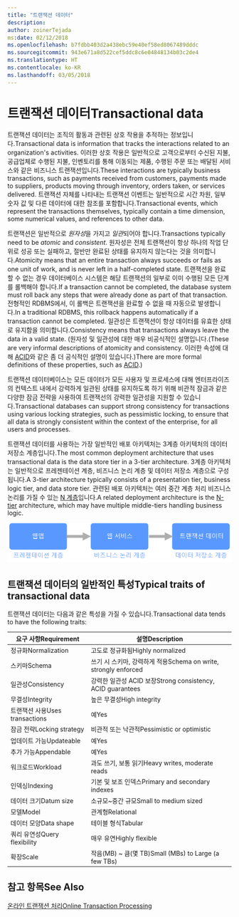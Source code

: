 ```yaml
---
title: "트랜잭션 데이터"
description: 
author: zoinerTejada
ms:date: 02/12/2018
ms.openlocfilehash: b7fdbb403d2a438ebc59e40ef58ed8067489dddc
ms.sourcegitcommit: 943e671a8d522cef5ddc8c6e04848134b03c2de4
ms.translationtype: HT
ms.contentlocale: ko-KR
ms.lasthandoff: 03/05/2018
---
```

# <a name="transactional-data"></a><span data-ttu-id="e00ca-102">트랜잭션 데이터</span><span class="sxs-lookup"><span data-stu-id="e00ca-102">Transactional data</span></span>

<span data-ttu-id="e00ca-103">트랜잭션 데이터는 조직의 활동과 관련된 상호 작용을 추적하는 정보입니다.</span><span class="sxs-lookup"><span data-stu-id="e00ca-103">Transactional data is information that tracks the interactions related to an organization's activities.</span></span> <span data-ttu-id="e00ca-104">이러한 상호 작용은 일반적으로 고객으로부터 수신된 지불, 공급업체로 수행된 지불, 인벤토리를 통해 이동되는 제품, 수행된 주문 또는 배달된 서비스와 같은 비즈니스 트랜잭션입니다.</span><span class="sxs-lookup"><span data-stu-id="e00ca-104">These interactions are typically business transactions, such as payments received from customers, payments made to suppliers, products moving through inventory, orders taken, or services delivered.</span></span> <span data-ttu-id="e00ca-105">트랜잭션 자체를 나타내는 트랜잭션 이벤트는 일반적으로 시간 차원, 일부 숫자 값 및 다른 데이터에 대한 참조를 포함합니다.</span><span class="sxs-lookup"><span data-stu-id="e00ca-105">Transactional events, which represent the transactions themselves, typically contain a time dimension, some numerical values, and references to other data.</span></span> 

<span data-ttu-id="e00ca-106">트랜잭션은 일반적으로 *원자성*을 가지고 *일관*되어야 합니다.</span><span class="sxs-lookup"><span data-stu-id="e00ca-106">Transactions typically need to be *atomic* and *consistent*.</span></span> <span data-ttu-id="e00ca-107">원자성은 전체 트랜잭션이 항상 하나의 작업 단위로 성공 또는 실패하고, 절반만 완료된 상태를 유지하지 않는다는 것을 의미합니다.</span><span class="sxs-lookup"><span data-stu-id="e00ca-107">Atomicity means that an entire transaction always succeeds or fails as one unit of work, and is never left in a half-completed state.</span></span> <span data-ttu-id="e00ca-108">트랜잭션을 완료할 수 없는 경우 데이터베이스 시스템은 해당 트랜잭션의 일부로 이미 수행된 모든 단계를 롤백해야 합니다.</span><span class="sxs-lookup"><span data-stu-id="e00ca-108">If a transaction cannot be completed, the database system must roll back any steps that were already done as part of that transaction.</span></span> <span data-ttu-id="e00ca-109">전형적인 RDBMS에서, 이 롤백은 트랜잭션을 완료할 수 없을 때 자동으로 발생합니다.</span><span class="sxs-lookup"><span data-stu-id="e00ca-109">In a traditional RDBMS, this rollback happens automatically if a transaction cannot be completed.</span></span> <span data-ttu-id="e00ca-110">일관성은 트랜잭션이 항상 데이터를 유효한 상태로 유지함을 의미합니다.</span><span class="sxs-lookup"><span data-stu-id="e00ca-110">Consistency means that transactions always leave the data in a valid state.</span></span> <span data-ttu-id="e00ca-111">(원자성 및 일관성에 대한 매우 비공식적인 설명입니다.</span><span class="sxs-lookup"><span data-stu-id="e00ca-111">(These are very informal descriptions of atomicity and consistency.</span></span> <span data-ttu-id="e00ca-112">이러한 속성에 대해 [ACID](https://en.wikipedia.org/wiki/ACID)와 같은 좀 더 공식적인 설명이 있습니다.)</span><span class="sxs-lookup"><span data-stu-id="e00ca-112">There are more formal definitions of these properties, such as [ACID](https://en.wikipedia.org/wiki/ACID).)</span></span>

<span data-ttu-id="e00ca-113">트랜잭션 데이터베이스는 모든 데이터가 모든 사용자 및 프로세스에 대해 엔터프라이즈의 컨텍스트 내에서 강력하게 일관된 상태를 유지하도록 하기 위해 비관적 잠금과 같은 다양한 잠금 전략을 사용하여 트랜잭선의 강력한 일관성을 지원할 수 있습니다.</span><span class="sxs-lookup"><span data-stu-id="e00ca-113">Transactional databases can support strong consistency for transactions using various locking strategies, such as pessimistic locking, to ensure that all data is strongly consistent within the context of the enterprise, for all users and processes.</span></span> 

<span data-ttu-id="e00ca-114">트랜잭션 데이터를 사용하는 가장 일반적인 배포 아키텍처는 3계층 아키텍처의 데이터 저장소 계층입니다.</span><span class="sxs-lookup"><span data-stu-id="e00ca-114">The most common deployment architecture that uses transactional data is the data store tier in a 3-tier architecture.</span></span> <span data-ttu-id="e00ca-115">3계층 아키텍처는 일반적으로 프레젠테이션 계층, 비즈니스 논리 계층 및 데이터 저장소 계층으로 구성됩니다.</span><span class="sxs-lookup"><span data-stu-id="e00ca-115">A 3-tier architecture typically consists of a presentation tier, business logic tier, and data store tier.</span></span> <span data-ttu-id="e00ca-116">관련된 배포 아키텍처는 여러 중간 계층 처리 비즈니스 논리를 가질 수 있는 [N 계층](/azure/architecture/guide/architecture-styles/n-tier)입니다.</span><span class="sxs-lookup"><span data-stu-id="e00ca-116">A related deployment architecture is the [N-tier](/azure/architecture/guide/architecture-styles/n-tier) architecture, which may have multiple middle-tiers handling business logic.</span></span>

![3계층 응용 프로그램 예](./images/three-tier-application.png)

## <a name="typical-traits-of-transactional-data"></a><span data-ttu-id="e00ca-118">트랜잭션 데이터의 일반적인 특성</span><span class="sxs-lookup"><span data-stu-id="e00ca-118">Typical traits of transactional data</span></span>

<span data-ttu-id="e00ca-119">트랜잭션 데이터는 다음과 같은 특성을 가질 수 있습니다.</span><span class="sxs-lookup"><span data-stu-id="e00ca-119">Transactional data tends to have the following traits:</span></span>

| <span data-ttu-id="e00ca-120">요구 사항</span><span class="sxs-lookup"><span data-stu-id="e00ca-120">Requirement</span></span> | <span data-ttu-id="e00ca-121">설명</span><span class="sxs-lookup"><span data-stu-id="e00ca-121">Description</span></span> |
| --- | --- |
| <span data-ttu-id="e00ca-122">정규화</span><span class="sxs-lookup"><span data-stu-id="e00ca-122">Normalization</span></span> | <span data-ttu-id="e00ca-123">고도로 정규화됨</span><span class="sxs-lookup"><span data-stu-id="e00ca-123">Highly normalized</span></span> |
| <span data-ttu-id="e00ca-124">스키마</span><span class="sxs-lookup"><span data-stu-id="e00ca-124">Schema</span></span> | <span data-ttu-id="e00ca-125">쓰기 시 스키마, 강력하게 적용</span><span class="sxs-lookup"><span data-stu-id="e00ca-125">Schema on write, strongly enforced</span></span>|
| <span data-ttu-id="e00ca-126">일관성</span><span class="sxs-lookup"><span data-stu-id="e00ca-126">Consistency</span></span> | <span data-ttu-id="e00ca-127">강력한 일관성 ACID 보장</span><span class="sxs-lookup"><span data-stu-id="e00ca-127">Strong consistency, ACID guarantees</span></span> |
| <span data-ttu-id="e00ca-128">무결성</span><span class="sxs-lookup"><span data-stu-id="e00ca-128">Integrity</span></span> | <span data-ttu-id="e00ca-129">높은 무결성</span><span class="sxs-lookup"><span data-stu-id="e00ca-129">High integrity</span></span> |
| <span data-ttu-id="e00ca-130">트랜잭션 사용</span><span class="sxs-lookup"><span data-stu-id="e00ca-130">Uses transactions</span></span> | <span data-ttu-id="e00ca-131">예</span><span class="sxs-lookup"><span data-stu-id="e00ca-131">Yes</span></span> |
| <span data-ttu-id="e00ca-132">잠금 전략</span><span class="sxs-lookup"><span data-stu-id="e00ca-132">Locking strategy</span></span> | <span data-ttu-id="e00ca-133">비관적 또는 낙관적</span><span class="sxs-lookup"><span data-stu-id="e00ca-133">Pessimistic or optimistic</span></span>|
| <span data-ttu-id="e00ca-134">업데이트 가능</span><span class="sxs-lookup"><span data-stu-id="e00ca-134">Updateable</span></span> | <span data-ttu-id="e00ca-135">예</span><span class="sxs-lookup"><span data-stu-id="e00ca-135">Yes</span></span> |
| <span data-ttu-id="e00ca-136">추가 가능</span><span class="sxs-lookup"><span data-stu-id="e00ca-136">Appendable</span></span> | <span data-ttu-id="e00ca-137">예</span><span class="sxs-lookup"><span data-stu-id="e00ca-137">Yes</span></span> |
| <span data-ttu-id="e00ca-138">워크로드</span><span class="sxs-lookup"><span data-stu-id="e00ca-138">Workload</span></span> | <span data-ttu-id="e00ca-139">과도 쓰기, 보통 읽기</span><span class="sxs-lookup"><span data-stu-id="e00ca-139">Heavy writes, moderate reads</span></span> |
| <span data-ttu-id="e00ca-140">인덱싱</span><span class="sxs-lookup"><span data-stu-id="e00ca-140">Indexing</span></span> | <span data-ttu-id="e00ca-141">기본 및 보조 인덱스</span><span class="sxs-lookup"><span data-stu-id="e00ca-141">Primary and secondary indexes</span></span> |
| <span data-ttu-id="e00ca-142">데이터 크기</span><span class="sxs-lookup"><span data-stu-id="e00ca-142">Datum size</span></span> | <span data-ttu-id="e00ca-143">소규모~중간 규모</span><span class="sxs-lookup"><span data-stu-id="e00ca-143">Small to medium sized</span></span> |
| <span data-ttu-id="e00ca-144">모델</span><span class="sxs-lookup"><span data-stu-id="e00ca-144">Model</span></span> | <span data-ttu-id="e00ca-145">관계형</span><span class="sxs-lookup"><span data-stu-id="e00ca-145">Relational</span></span> |
| <span data-ttu-id="e00ca-146">데이터 모양</span><span class="sxs-lookup"><span data-stu-id="e00ca-146">Data shape</span></span> | <span data-ttu-id="e00ca-147">테이블 형식</span><span class="sxs-lookup"><span data-stu-id="e00ca-147">Tabular</span></span> |
| <span data-ttu-id="e00ca-148">쿼리 유연성</span><span class="sxs-lookup"><span data-stu-id="e00ca-148">Query flexibility</span></span> | <span data-ttu-id="e00ca-149">매우 유연</span><span class="sxs-lookup"><span data-stu-id="e00ca-149">Highly flexible</span></span> |
| <span data-ttu-id="e00ca-150">확장</span><span class="sxs-lookup"><span data-stu-id="e00ca-150">Scale</span></span> | <span data-ttu-id="e00ca-151">작음(MB) ~ 큼(몇 TB)</span><span class="sxs-lookup"><span data-stu-id="e00ca-151">Small (MBs) to Large (a few TBs)</span></span> | 

## <a name="see-also"></a><span data-ttu-id="e00ca-152">참고 항목</span><span class="sxs-lookup"><span data-stu-id="e00ca-152">See Also</span></span>

[<span data-ttu-id="e00ca-153">온라인 트랜잭션 처리</span><span class="sxs-lookup"><span data-stu-id="e00ca-153">Online Transaction Processing</span></span>](../scenarios/online-transaction-processing.md)
